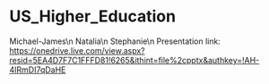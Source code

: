 # US_Higher_Education
Michael-James\n
Natalia\n
Stephanie\n
Presentation link: https://onedrive.live.com/view.aspx?resid=5EA4D7F7C1FFFD81!6265&ithint=file%2cpptx&authkey=!AH-4IRmDI7qDaHE
